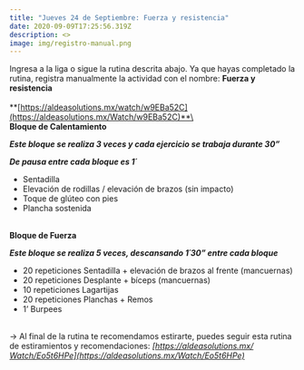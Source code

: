```yaml
---
title: "Jueves 24 de Septiembre: Fuerza y resistencia"
date: 2020-09-09T17:25:56.319Z
description: <>
image: img/registro-manual.png
---
```

Ingresa a la liga o sigue la rutina descrita abajo. Ya que hayas completado la rutina, registra manualmente la actividad con el nombre: **Fuerza y resistencia**\
\
**[https://aldeasolutions.mx/​watch/w9EBa52C](https://aldeasolutions.mx/Watch/w9EBa52C)**\
\
**Bloque de Calentamiento**

***Este bloque se realiza 3 veces y cada ejercicio se trabaja durante 30”*** 

***De pausa entre cada bloque es 1´***

* Sentadilla
* Elevación de rodillas / elevación de brazos (sin impacto)
* Toque de glúteo con pies
* Plancha sostenida

\
**Bloque de Fuerza**

***Este bloque se realiza 5 veces, descansando 1´30” entre cada bloque***

* 20 repeticiones Sentadilla + elevación de brazos al frente (mancuernas)
* 20 repeticiones Desplante + bíceps (mancuernas)
* 10 repeticiones Lagartijas
* 20 repeticiones Planchas + Remos
* 1’ Burpees

\
-> Al final de la rutina te recomendamos estirarte, puedes seguir esta rutina de estiramientos y recomendaciones: *[https://aldeasolutions.mx/​Watch/Eo5t6HPe](https://aldeasolutions.mx/Watch/Eo5t6HPe)*